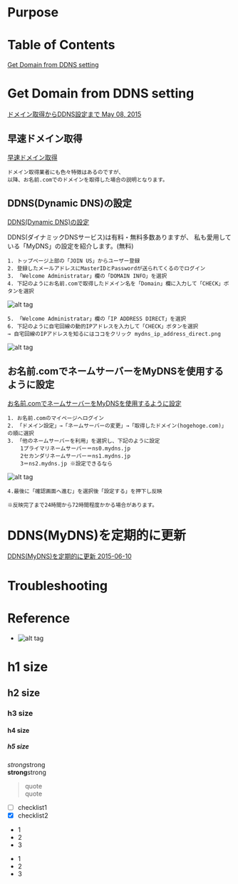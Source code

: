 # Purpose

# Table of Contents  
[Get Domain from DDNS setting](#get-domain-from-ddns-setting)  



# Get Domain from DDNS setting  
[ドメイン取得からDDNS設定まで May 08, 2015](https://qiita.com/mizuki_takahashi/items/b0c5adebea48b9f2f7a6)  
## 早速ドメイン取得  
[早速ドメイン取得](https://qiita.com/mizuki_takahashi/items/b0c5adebea48b9f2f7a6#%E6%97%A9%E9%80%9F%E3%83%89%E3%83%A1%E3%82%A4%E3%83%B3%E5%8F%96%E5%BE%97)  
```
ドメイン取得業者にも色々特徴はあるのですが、
以降、お名前.comでのドメインを取得した場合の説明となります。
```
## DDNS(Dynamic DNS)の設定  
[DDNS(Dynamic DNS)の設定](https://qiita.com/mizuki_takahashi/items/b0c5adebea48b9f2f7a6#ddnsdynamic-dns%E3%81%AE%E8%A8%AD%E5%AE%9A)  

DDNS(ダイナミックDNSサービス)は有料・無料多数ありますが、
私も愛用している「MyDNS」の設定を紹介します。(無料)

```
1. トップページ上部の「JOIN US」からユーザー登録
2. 登録したメールアドレスにMasterIDとPasswordが送られてくるのでログイン
3. 「Welcome Administratar」欄の「DOMAIN INFO」を選択
4. 下記のようにお名前.comで取得したドメイン名を「Domain」欄に入力して「CHECK」ボタンを選択 
```
![alt tag](https://qiita-user-contents.imgix.net/https%3A%2F%2Fqiita-image-store.s3.amazonaws.com%2F0%2F53476%2F04762ab7-f725-0121-ecbb-0bc02b7a4c27.png?ixlib=rb-1.2.2&auto=compress%2Cformat&gif-q=60&s=3a9d472f6b350f8188fd983c1c8e4141)  

```
5. 「Welcome Administratar」欄の「IP ADDRESS DIRECT」を選択
6. 下記のように自宅回線の動的IPアドレスを入力して「CHECK」ボタンを選択
→ 自宅回線のIPアドレスを知るにはココをクリック mydns_ip_address_direct.png 
```
![alt tag](https://qiita-user-contents.imgix.net/https%3A%2F%2Fqiita-image-store.s3.amazonaws.com%2F0%2F53476%2F3fcc316b-c5fa-09b0-f81d-1346f3b5ee20.png?ixlib=rb-1.2.2&auto=compress%2Cformat&gif-q=60&w=1400&fit=max&s=d23f2923c6d3894f2582ee59ab6fc0e8)  

## お名前.comでネームサーバーをMyDNSを使用するように設定  
[お名前.comでネームサーバーをMyDNSを使用するように設定](https://qiita.com/mizuki_takahashi/items/b0c5adebea48b9f2f7a6#%E3%81%8A%E5%90%8D%E5%89%8Dcom%E3%81%A7%E3%83%8D%E3%83%BC%E3%83%A0%E3%82%B5%E3%83%BC%E3%83%90%E3%83%BC%E3%82%92mydns%E3%82%92%E4%BD%BF%E7%94%A8%E3%81%99%E3%82%8B%E3%82%88%E3%81%86%E3%81%AB%E8%A8%AD%E5%AE%9A)  

```
1. お名前.comのマイページへログイン
2. 「ドメイン設定」→「ネームサーバーの変更」→「取得したドメイン(hogehoge.com)」の順に選択
3. 「他のネームサーバーを利用」を選択し、下記のように設定
    1プライマリネームサーバー＝ns0.mydns.jp
    2セカンダリネームサーバー＝ns1.mydns.jp
    3＝ns2.mydns.jp ※設定できるなら
```
![alt tag](https://qiita-user-contents.imgix.net/https%3A%2F%2Fqiita-image-store.s3.amazonaws.com%2F0%2F53476%2F1df2c6e4-aed5-da59-3858-1d95c7ae411b.png?ixlib=rb-1.2.2&auto=compress%2Cformat&gif-q=60&w=1400&fit=max&s=7b219a143c5670c27d569af0b9ee9b45)  

```
4.最後に「確認画面へ進む」を選択後「設定する」を押下し反映

※反映完了まで24時間から72時間程度かかる場合があります。
```

# DDNS(MyDNS)を定期的に更新  
[DDNS(MyDNS)を定期的に更新 2015-06-10](https://qiita.com/mizuki_takahashi/items/89699f87fb10d812748a)  

# Troubleshooting


# Reference


* []()
![alt tag]()  

# h1 size

## h2 size

### h3 size

#### h4 size

##### h5 size

*strong*strong  
**strong**strong  

> quote  
> quote

- [ ] checklist1
- [x] checklist2

* 1
* 2
* 3

- 1
- 2
- 3

